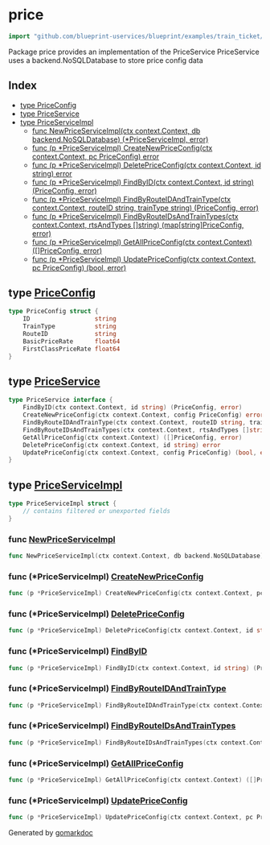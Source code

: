 <!-- Code generated by gomarkdoc. DO NOT EDIT -->

# price

```go
import "github.com/blueprint-uservices/blueprint/examples/train_ticket/workflow/price"
```

Package price provides an implementation of the PriceService PriceService uses a backend.NoSQLDatabase to store price config data

## Index

- [type PriceConfig](<#PriceConfig>)
- [type PriceService](<#PriceService>)
- [type PriceServiceImpl](<#PriceServiceImpl>)
  - [func NewPriceServiceImpl\(ctx context.Context, db backend.NoSQLDatabase\) \(\*PriceServiceImpl, error\)](<#NewPriceServiceImpl>)
  - [func \(p \*PriceServiceImpl\) CreateNewPriceConfig\(ctx context.Context, pc PriceConfig\) error](<#PriceServiceImpl.CreateNewPriceConfig>)
  - [func \(p \*PriceServiceImpl\) DeletePriceConfig\(ctx context.Context, id string\) error](<#PriceServiceImpl.DeletePriceConfig>)
  - [func \(p \*PriceServiceImpl\) FindByID\(ctx context.Context, id string\) \(PriceConfig, error\)](<#PriceServiceImpl.FindByID>)
  - [func \(p \*PriceServiceImpl\) FindByRouteIDAndTrainType\(ctx context.Context, routeID string, trainType string\) \(PriceConfig, error\)](<#PriceServiceImpl.FindByRouteIDAndTrainType>)
  - [func \(p \*PriceServiceImpl\) FindByRouteIDsAndTrainTypes\(ctx context.Context, rtsAndTypes \[\]string\) \(map\[string\]PriceConfig, error\)](<#PriceServiceImpl.FindByRouteIDsAndTrainTypes>)
  - [func \(p \*PriceServiceImpl\) GetAllPriceConfig\(ctx context.Context\) \(\[\]PriceConfig, error\)](<#PriceServiceImpl.GetAllPriceConfig>)
  - [func \(p \*PriceServiceImpl\) UpdatePriceConfig\(ctx context.Context, pc PriceConfig\) \(bool, error\)](<#PriceServiceImpl.UpdatePriceConfig>)


<a name="PriceConfig"></a>
## type [PriceConfig](<https://github.com/Blueprint-uServices/blueprint/blob/main/examples/train_ticket/workflow/price/data.go#L3-L9>)



```go
type PriceConfig struct {
    ID                  string
    TrainType           string
    RouteID             string
    BasicPriceRate      float64
    FirstClassPriceRate float64
}
```

<a name="PriceService"></a>
## type [PriceService](<https://github.com/Blueprint-uServices/blueprint/blob/main/examples/train_ticket/workflow/price/priceService.go#L14-L22>)



```go
type PriceService interface {
    FindByID(ctx context.Context, id string) (PriceConfig, error)
    CreateNewPriceConfig(ctx context.Context, config PriceConfig) error
    FindByRouteIDAndTrainType(ctx context.Context, routeID string, trainType string) (PriceConfig, error)
    FindByRouteIDsAndTrainTypes(ctx context.Context, rtsAndTypes []string) (map[string]PriceConfig, error)
    GetAllPriceConfig(ctx context.Context) ([]PriceConfig, error)
    DeletePriceConfig(ctx context.Context, id string) error
    UpdatePriceConfig(ctx context.Context, config PriceConfig) (bool, error)
}
```

<a name="PriceServiceImpl"></a>
## type [PriceServiceImpl](<https://github.com/Blueprint-uServices/blueprint/blob/main/examples/train_ticket/workflow/price/priceService.go#L24-L26>)



```go
type PriceServiceImpl struct {
    // contains filtered or unexported fields
}
```

<a name="NewPriceServiceImpl"></a>
### func [NewPriceServiceImpl](<https://github.com/Blueprint-uServices/blueprint/blob/main/examples/train_ticket/workflow/price/priceService.go#L28>)

```go
func NewPriceServiceImpl(ctx context.Context, db backend.NoSQLDatabase) (*PriceServiceImpl, error)
```



<a name="PriceServiceImpl.CreateNewPriceConfig"></a>
### func \(\*PriceServiceImpl\) [CreateNewPriceConfig](<https://github.com/Blueprint-uServices/blueprint/blob/main/examples/train_ticket/workflow/price/priceService.go#L88>)

```go
func (p *PriceServiceImpl) CreateNewPriceConfig(ctx context.Context, pc PriceConfig) error
```



<a name="PriceServiceImpl.DeletePriceConfig"></a>
### func \(\*PriceServiceImpl\) [DeletePriceConfig](<https://github.com/Blueprint-uServices/blueprint/blob/main/examples/train_ticket/workflow/price/priceService.go#L70>)

```go
func (p *PriceServiceImpl) DeletePriceConfig(ctx context.Context, id string) error
```



<a name="PriceServiceImpl.FindByID"></a>
### func \(\*PriceServiceImpl\) [FindByID](<https://github.com/Blueprint-uServices/blueprint/blob/main/examples/train_ticket/workflow/price/priceService.go#L32>)

```go
func (p *PriceServiceImpl) FindByID(ctx context.Context, id string) (PriceConfig, error)
```



<a name="PriceServiceImpl.FindByRouteIDAndTrainType"></a>
### func \(\*PriceServiceImpl\) [FindByRouteIDAndTrainType](<https://github.com/Blueprint-uServices/blueprint/blob/main/examples/train_ticket/workflow/price/priceService.go#L110>)

```go
func (p *PriceServiceImpl) FindByRouteIDAndTrainType(ctx context.Context, routeID string, trainType string) (PriceConfig, error)
```



<a name="PriceServiceImpl.FindByRouteIDsAndTrainTypes"></a>
### func \(\*PriceServiceImpl\) [FindByRouteIDsAndTrainTypes](<https://github.com/Blueprint-uServices/blueprint/blob/main/examples/train_ticket/workflow/price/priceService.go#L135>)

```go
func (p *PriceServiceImpl) FindByRouteIDsAndTrainTypes(ctx context.Context, rtsAndTypes []string) (map[string]PriceConfig, error)
```



<a name="PriceServiceImpl.GetAllPriceConfig"></a>
### func \(\*PriceServiceImpl\) [GetAllPriceConfig](<https://github.com/Blueprint-uServices/blueprint/blob/main/examples/train_ticket/workflow/price/priceService.go#L53>)

```go
func (p *PriceServiceImpl) GetAllPriceConfig(ctx context.Context) ([]PriceConfig, error)
```



<a name="PriceServiceImpl.UpdatePriceConfig"></a>
### func \(\*PriceServiceImpl\) [UpdatePriceConfig](<https://github.com/Blueprint-uServices/blueprint/blob/main/examples/train_ticket/workflow/price/priceService.go#L79>)

```go
func (p *PriceServiceImpl) UpdatePriceConfig(ctx context.Context, pc PriceConfig) (bool, error)
```



Generated by [gomarkdoc](<https://github.com/princjef/gomarkdoc>)
